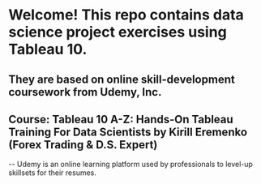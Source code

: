 # Welcome!  This repo contains data science project exercises using Tableau 10.
## They are based on online skill-development coursework from Udemy, Inc.
## Course: Tableau 10 A-Z: Hands-On Tableau Training For Data Scientists by Kirill Eremenko (Forex Trading & D.S. Expert)
-- Udemy is an online learning platform used by professionals to level-up skillsets for their resumes.

